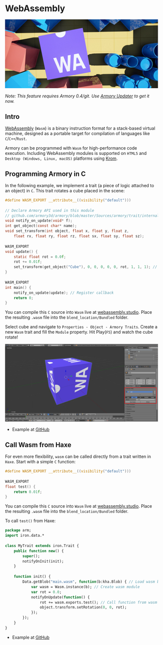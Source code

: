 # WebAssembly

![](/code/img/wasm/0.jpg)

*Note: This feature requires Armory 0.4/git. Use [Armory Updater](http://armory3d.org/manual/#/dev/gitversion) to get it now.*

## Intro

[WebAssembly](http://webassembly.org/) (`Wasm`) is a binary instruction format for a stack-based virtual machine, designed as a portable target for compilation of languages like `C`/`C++`/`Rust`.

Armory can be programmed with `Wasm` for high-performance code execution. Including WebAssembly modules is supported on `HTML5` and `Desktop (Windows, Linux, macOS)` platforms using [Krom](https://github.com/Kode/Krom).

## Programming Armory in C

In the following example, we implement a trait (a piece of logic attached to an object) in `C`. This trait rotates a cube placed in the scene:

```c
#define WASM_EXPORT __attribute__((visibility("default")))

// Declare Armory API used in this module
// github.com/armory3d/armory/blob/master/Sources/armory/trait/internal/wasm_api.h
void notify_on_update(void* f);
int get_object(const char* name);
void set_transform(int object, float x, float y, float z,
	float rx, float ry, float rz, float sx, float sy, float sz);

WASM_EXPORT
void update() {
	static float rot = 0.0f;
	rot += 0.01f;
	set_transform(get_object("Cube"), 0, 0, 0, 0, 0, rot, 1, 1, 1); // Set cube rotation
}

WASM_EXPORT
int main() {
	notify_on_update(update); // Register callback
	return 0;
}
```

You can compile this `C` source into `Wasm` live at [webassembly.studio](https://webassembly.studio/?f=kl1f79ll4x). Place the resulting `.wasm` file into the `blend_location/Bundled` folder.

Select cube and navigate to `Properties - Object - Armory Traits`. Create a new `Wasm` trait and fill the `Module` property. Hit Play(`F5`) and watch the cube rotate!

<a href="./code/img/wasm/1.jpg">![](./code/img/wasm/1.jpg)</a>


- Example at [GitHub](https://github.com/armory3d/armory_examples/tree/master/web_assembly/c_trait)


## Call Wasm from Haxe

For even more flexibility, `wasm` can be called directly from a trait written in `Haxe`. Start with a simple `C` function:

```c
#define WASM_EXPORT __attribute__((visibility("default")))

WASM_EXPORT
float test() {
	return 0.01f;
}
```

You can compile this `C` source into `Wasm` live at [webassembly.studio](https://webassembly.studio/?f=gkkao6y44ga). Place the resulting `.wasm` file into the `blend_location/Bundled` folder.

To call `test()` from Haxe:

```haxe
package arm;
import iron.data.*

class MyTrait extends iron.Trait {
	public function new() {
		super();
		notifyOnInit(init);
	}

	function init() {
		Data.getBlob("main.wasm", function(b:kha.Blob) { // Load wasm blob
			var wasm = Wasm.instance(b); // Create wasm module
			var rot = 0.0;
			notifyOnUpdate(function() {
				rot += wasm.exports.test(); // Call function from wasm module!
				object.transform.setRotation(0, 0, rot);
			});
		});
	}
}

```

- Example at [GitHub](https://github.com/armory3d/armory_examples/tree/master/web_assembly/call_wasm)
